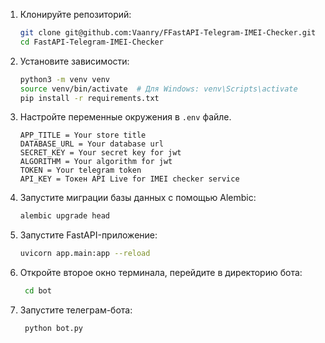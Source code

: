 1. Клонируйте репозиторий:
    ```bash
    git clone git@github.com:Vaanry/FFastAPI-Telegram-IMEI-Checker.git
    cd FastAPI-Telegram-IMEI-Checker
    ```

2. Установите зависимости:
    ```bash
    python3 -m venv venv
    source venv/bin/activate  # Для Windows: venv\Scripts\activate
    pip install -r requirements.txt
    ```

3. Настройте переменные окружения в `.env` файле.
    ```env
    APP_TITLE = Your store title
    DATABASE_URL = Your database url
    SECRET_KEY = Your secret key for jwt
    ALGORITHM = Your algorithm for jwt
    TOKEN = Your telegram token
    API_KEY = Токен API Live for IMEI checker service
    ```
4. Запустите миграции базы данных с помощью Alembic:

    ```bash
    alembic upgrade head
    ```
    
5. Запустите FastAPI-приложение:
    ```bash
    uvicorn app.main:app --reload
    ```
    
6. Откройте второе окно терминала, перейдите в директорию бота:
   ```bash
    cd bot
    ```
   
7. Запустите телеграм-бота:
   ```bash
    python bot.py
    ```

   
